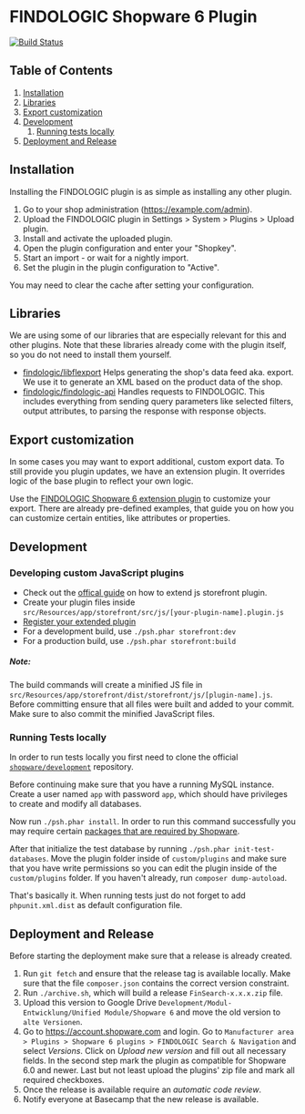 # FINDOLOGIC Shopware 6 Plugin

[![Build Status](https://travis-ci.com/findologic/plugin-shopware-6.svg?token=fG1Z4AFpYjQqPYU4kJVF&branch=master)](https://travis-ci.com/findologic/plugin-shopware-6)

## Table of Contents

1. [Installation](#installation)
1. [Libraries](#libraries)
1. [Export customization](#export-customization)
1. [Development](#development)
   1. [Running tests locally](#running-tests-locally)
1. [Deployment and Release](#deployment-and-release)

## Installation

Installing the FINDOLOGIC plugin is as simple as installing any other plugin.

1. Go to your shop administration (https://example.com/admin).
1. Upload the FINDOLOGIC plugin in Settings > System > Plugins > Upload plugin.
1. Install and activate the uploaded plugin.
1. Open the plugin configuration and enter your "Shopkey".
1. Start an import - or wait for a nightly import.
1. Set the plugin in the plugin configuration to "Active".

You may need to clear the cache after setting your configuration.

## Libraries

We are using some of our libraries that are especially relevant for this and other plugins.
Note that these libraries already come with the plugin itself, so you do not need to
install them yourself.

* [findologic/libflexport](https://github.com/findologic/libflexport) Helps generating
 the shop's data feed aka. export. We use it to generate an XML based on the product data
 of the shop.
* [findologic/findologic-api](https://github.com/findologic/findologic-api) Handles requests
 to FINDOLOGIC. This includes everything from sending query parameters like selected filters,
 output attributes, to parsing the response with response objects.

## Export customization

In some cases you may want to export additional, custom export data. To still provide you
plugin updates, we have an extension plugin. It overrides logic of the base plugin to reflect
your own logic.

Use the [FINDOLOGIC Shopware 6 extension plugin](https://github.com/findologic/plugin-shopware-6-extension) to customize your export. There are already pre-defined examples, that
guide you on how you can customize certain entities, like attributes or properties.

## Development

### Developing custom JavaScript plugins
- Check out the 
[offical guide](https://docs.shopware.com/en/shopware-platform-dev-en/how-to/extend-core-js-storefront-plugin)
on how to extend js storefront plugin.
- Create your plugin files inside 
`src/Resources/app/storefront/src/js/[your-plugin-name].plugin.js`
- [Register your extended plugin](https://docs.shopware.com/en/shopware-platform-dev-en/how-to/extend-core-js-storefront-plugin#register-your-extended-plugin)
- For a development build, use `./psh.phar storefront:dev`
- For a production build, use `./psh.phar storefront:build`

##### Note: 
The build commands will create a minified JS file in `src/Resources/app/storefront/dist/storefront/js/[plugin-name].js`. 
Before committing ensure that all files were built and added to your commit. Make sure to also commit the minified
 JavaScript files.

### Running Tests locally

In order to run tests locally you first need to clone the official
[`shopware/development`](https://github.com/shopware/development) repository.

Before continuing make sure that you have a running MySQL instance. Create a user named
`app` with password `app`, which should have privileges to create and modify all
databases.

Now run `./psh.phar install`. In order to run this command successfully you may require certain [packages that are
required by Shopware](https://docs.shopware.com/en/shopware-platform-dev-en/getting-started/requirements).

After that initialize the test database by running `./psh.phar init-test-databases`.
Move the plugin folder inside of `custom/plugins` and make sure that you have write permissions so you can
edit the plugin inside of the `custom/plugins` folder. If you haven't already, run `composer dump-autoload`.

That's basically it. When running tests just do not forget to add `phpunit.xml.dist` as default configuration file.

## Deployment and Release
Before starting the deployment make sure that a release is already created.

1. Run `git fetch` and ensure that the release tag is available locally. Make sure
 that the file `composer.json` contains the correct version constraint.
1. Run `./archive.sh`, which will build a release `FinSearch-x.x.x.zip` file.
1. Upload this version to Google Drive `Development/Modul-Entwicklung/Unified Module/Shopware 6` and move the old
 version to `alte Versionen`.
1. Go to https://account.shopware.com and login. Go to
 `Manufacturer area > Plugins > Shopware 6 plugins > FINDOLOGIC Search & Navigation` and select *Versions*. Click
 on *Upload new version* and fill out all necessary fields. In the second step mark the plugin as compatible
 for Shopware 6.0 and newer. Last but not least upload the plugins' zip file and mark all
 required checkboxes.
1. Once the release is available require an *automatic code review*.
1. Notify everyone at Basecamp that the new release is available.
